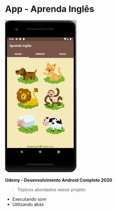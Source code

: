# App - Aprenda Inglês

![Imagem APP](https://github.com/Jardier/aprenda-ingles/blob/master/app/src/main/res/drawable/imagem_app.png)

**Udemy - Desenvolvimento Android Completo 2020**

> Tópicos abordados nesse projeto:
- Executando som
- Utilizando abas